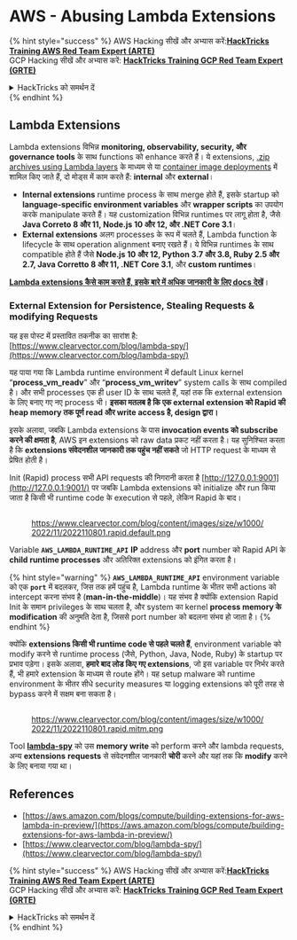 # AWS - Abusing Lambda Extensions

{% hint style="success" %}
AWS Hacking सीखें और अभ्यास करें:<img src="/.gitbook/assets/image.png" alt="" data-size="line">[**HackTricks Training AWS Red Team Expert (ARTE)**](https://training.hacktricks.xyz/courses/arte)<img src="/.gitbook/assets/image.png" alt="" data-size="line">\
GCP Hacking सीखें और अभ्यास करें: <img src="/.gitbook/assets/image (2).png" alt="" data-size="line">[**HackTricks Training GCP Red Team Expert (GRTE)**<img src="/.gitbook/assets/image (2).png" alt="" data-size="line">](https://training.hacktricks.xyz/courses/grte)

<details>

<summary>HackTricks को समर्थन दें</summary>

* [**सदस्यता योजनाओं**](https://github.com/sponsors/carlospolop) की जाँच करें!
* 💬 [**Discord समूह**](https://discord.gg/hRep4RUj7f) या [**telegram समूह**](https://t.me/peass) में शामिल हों या हमें **Twitter** 🐦 पर **फॉलो** करें [**@hacktricks\_live**](https://twitter.com/hacktricks\_live)**.**
* **हैकिंग ट्रिक्स साझा करें** [**HackTricks**](https://github.com/carlospolop/hacktricks) और [**HackTricks Cloud**](https://github.com/carlospolop/hacktricks-cloud) github repos में PRs सबमिट करके।

</details>
{% endhint %}

## Lambda Extensions

Lambda extensions विभिन्न **monitoring, observability, security, और governance tools** के साथ functions को enhance करते हैं। ये extensions, [.zip archives using Lambda layers](https://docs.aws.amazon.com/lambda/latest/dg/configuration-layers.html) के माध्यम से या [container image deployments](https://aws.amazon.com/blogs/compute/working-with-lambda-layers-and-extensions-in-container-images/) में शामिल किए जाते हैं, दो मोड्स में काम करते हैं: **internal** और **external**।

* **Internal extensions** runtime process के साथ merge होते हैं, इसके startup को **language-specific environment variables** और **wrapper scripts** का उपयोग करके manipulate करते हैं। यह customization विभिन्न runtimes पर लागू होता है, जैसे **Java Correto 8 और 11, Node.js 10 और 12, और .NET Core 3.1**।
* **External extensions** अलग processes के रूप में चलते हैं, Lambda function के lifecycle के साथ operation alignment बनाए रखते हैं। ये विभिन्न runtimes के साथ compatible होते हैं जैसे **Node.js 10 और 12, Python 3.7 और 3.8, Ruby 2.5 और 2.7, Java Corretto 8 और 11, .NET Core 3.1**, और **custom runtimes**।

[**Lambda extensions कैसे काम करते हैं, इसके बारे में अधिक जानकारी के लिए docs देखें**](https://docs.aws.amazon.com/lambda/latest/dg/runtimes-extensions-api.html)।

### External Extension for Persistence, Stealing Requests & modifying Requests

यह इस पोस्ट में प्रस्तावित तकनीक का सारांश है: [https://www.clearvector.com/blog/lambda-spy/](https://www.clearvector.com/blog/lambda-spy/)

यह पाया गया कि Lambda runtime environment में default Linux kernel “**process\_vm\_readv**” और “**process\_vm\_writev**” system calls के साथ compiled है। और सभी processes एक ही user ID के साथ चलते हैं, यहां तक कि external extension के लिए बनाए गए नए process भी। **इसका मतलब है कि एक external extension को Rapid की heap memory तक पूर्ण read और write access है, design द्वारा।**

इसके अलावा, जबकि Lambda extensions के पास **invocation events को subscribe करने की क्षमता है**, AWS इन extensions को raw data प्रकट नहीं करता है। यह सुनिश्चित करता है कि **extensions संवेदनशील जानकारी तक पहुंच नहीं सकते** जो HTTP request के माध्यम से प्रेषित होती है।

Init (Rapid) process सभी API requests की निगरानी करता है [http://127.0.0.1:9001](http://127.0.0.1:9001/) पर जबकि Lambda extensions को initialize और run किया जाता है किसी भी runtime code के execution से पहले, लेकिन Rapid के बाद।

<figure><img src="../../../../.gitbook/assets/image (254).png" alt=""><figcaption><p><a href="https://www.clearvector.com/blog/content/images/size/w1000/2022/11/2022110801.rapid.default.png">https://www.clearvector.com/blog/content/images/size/w1000/2022/11/2022110801.rapid.default.png</a></p></figcaption></figure>

Variable **`AWS_LAMBDA_RUNTIME_API`** **IP** address और **port** number को Rapid API के **child runtime processes** और अतिरिक्त extensions को इंगित करता है।

{% hint style="warning" %}
**`AWS_LAMBDA_RUNTIME_API`** environment variable को एक **`port`** में बदलकर, जिस तक हमें पहुंच है, Lambda runtime के भीतर सभी actions को intercept करना संभव है (**man-in-the-middle**)। यह संभव है क्योंकि extension Rapid Init के समान privileges के साथ चलता है, और system का kernel **process memory के modification** की अनुमति देता है, जिससे port number को बदलना संभव हो जाता है।
{% endhint %}

क्योंकि **extensions किसी भी runtime code से पहले चलते हैं**, environment variable को modify करने से runtime process (जैसे, Python, Java, Node, Ruby) के startup पर प्रभाव पड़ेगा। इसके अलावा, **हमारे बाद लोड किए गए extensions**, जो इस variable पर निर्भर करते हैं, भी हमारे extension के माध्यम से route होंगे। यह setup malware को runtime environment के भीतर सीधे security measures या logging extensions को पूरी तरह से bypass करने में सक्षम बना सकता है।

<figure><img src="../../../../.gitbook/assets/image (267).png" alt=""><figcaption><p><a href="https://www.clearvector.com/blog/content/images/size/w1000/2022/11/2022110801.rapid.mitm.png">https://www.clearvector.com/blog/content/images/size/w1000/2022/11/2022110801.rapid.mitm.png</a></p></figcaption></figure>

Tool [**lambda-spy**](https://github.com/clearvector/lambda-spy) को उस **memory write** को perform करने और lambda requests, अन्य **extensions** **requests** से संवेदनशील जानकारी **चोरी** करने और यहां तक कि **modify** करने के लिए बनाया गया था।

## References

* [https://aws.amazon.com/blogs/compute/building-extensions-for-aws-lambda-in-preview/](https://aws.amazon.com/blogs/compute/building-extensions-for-aws-lambda-in-preview/)
* [https://www.clearvector.com/blog/lambda-spy/](https://www.clearvector.com/blog/lambda-spy/)

{% hint style="success" %}
AWS Hacking सीखें और अभ्यास करें:<img src="/.gitbook/assets/image.png" alt="" data-size="line">[**HackTricks Training AWS Red Team Expert (ARTE)**](https://training.hacktricks.xyz/courses/arte)<img src="/.gitbook/assets/image.png" alt="" data-size="line">\
GCP Hacking सीखें और अभ्यास करें: <img src="/.gitbook/assets/image (2).png" alt="" data-size="line">[**HackTricks Training GCP Red Team Expert (GRTE)**<img src="/.gitbook/assets/image (2).png" alt="" data-size="line">](https://training.hacktricks.xyz/courses/grte)

<details>

<summary>HackTricks को समर्थन दें</summary>

* [**सदस्यता योजनाओं**](https://github.com/sponsors/carlospolop) की जाँच करें!
* 💬 [**Discord समूह**](https://discord.gg/hRep4RUj7f) या [**telegram समूह**](https://t.me/peass) में शामिल हों या हमें **Twitter** 🐦 पर **फॉलो** करें [**@hacktricks\_live**](https://twitter.com/hacktricks\_live)**.**
* **हैकिंग ट्रिक्स साझा करें** [**HackTricks**](https://github.com/carlospolop/hacktricks) और [**HackTricks Cloud**](https://github.com/carlospolop/hacktricks-cloud) github repos में PRs सबमिट करके।

</details>
{% endhint %}
